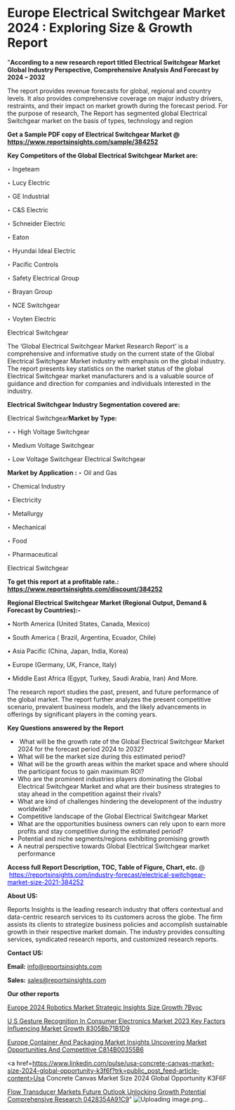 # Europe Electrical Switchgear Market 2024 : Exploring Size & Growth Report

"<strong>According to a new research report titled Electrical Switchgear Market Global Industry Perspective, Comprehensive Analysis And Forecast by 2024 – 2032</strong>

The report provides revenue forecasts for global, regional and country levels. It also provides comprehensive coverage on major industry drivers, restraints, and their impact on market growth during the forecast period. For the purpose of research, The Report has segmented global Electrical Switchgear market on the basis of types, technology and region

<strong>Get a Sample PDF copy of Electrical Switchgear Market </strong><strong>@<a href=https://www.reportsinsights.com/sample/384252 style=color:#0000ff;> https://www.reportsinsights.com/sample/384252</a></strong></font>

<strong>Key Competitors of the Global Electrical Switchgear Market are:</strong>

‣ Ingeteam

‣ Lucy Electric

‣ GE Industrial

‣ C&S Electric

‣ Schneider Electric

‣ Eaton

‣ Hyundai Ideal Electric

‣ Pacific Controls

‣ Safety Electrical Group

‣ Brayan Group

‣ NCE Switchgear

‣ Voyten Electric

Electrical Switchgear

The ‘Global Electrical Switchgear Market Research Report’ is a comprehensive and informative study on the current state of the Global Electrical Switchgear Market industry with emphasis on the global industry. The report presents key statistics on the market status of the global Electrical Switchgear market manufacturers and is a valuable source of guidance and direction for companies and individuals interested in the industry.

<strong>Electrical Switchgear Industry Segmentation covered are:</strong>

Electrical Switchgear<strong>Market by Type:</strong>

‣ ‣ High Voltage Switchgear

‣ Medium Voltage Switchgear

‣ Low Voltage Switchgear
Electrical Switchgear 

<strong>Market by Application :</strong>
 ‣ Oil and Gas

‣ Chemical Industry

‣ Electricity

‣ Metallurgy

‣ Mechanical

‣ Food

‣ Pharmaceutical

Electrical Switchgear

<strong>To get this report at a profitable rate.: <a href=https://www.reportsinsights.com/discount/384252 style=color:#0000ff;>https://www.reportsinsights.com/discount/384252</a></strong></font>

<strong>Regional Electrical Switchgear Market (Regional Output, Demand &amp; Forecast by Countries):-</strong>

• North America (United States, Canada, Mexico)

• South America ( Brazil, Argentina, Ecuador, Chile)

• Asia Pacific (China, Japan, India, Korea)

• Europe (Germany, UK, France, Italy)

• Middle East Africa (Egypt, Turkey, Saudi Arabia, Iran) And More.

The research report studies the past, present, and future performance of the global market. The report further analyzes the present competitive scenario, prevalent business models, and the likely advancements in offerings by significant players in the coming years.

<strong>Key Questions answered by the Report</strong>
<ul>
  <li> What will be the growth rate of the Global Electrical Switchgear Market 2024 for the forecast period 2024 to 2032?</li>
  <li>What will be the market size during this estimated period?</li>
  <li>What will be the growth areas within the market space and where should the participant focus to gain maximum ROI?</li>
  <li>Who are the prominent industries players dominating the Global Electrical Switchgear Market and what are their business strategies to stay ahead in the competition against their rivals?</li>
  <li>What are kind of challenges hindering the development of the industry worldwide?</li>
  <li>Competitive landscape of the Global Electrical Switchgear Market</li>
  <li>What are the opportunities business owners can rely upon to earn more profits and stay competitive during the estimated period?</li>
  <li>Potential and niche segments/regions exhibiting promising growth</li>
  <li>A neutral perspective towards Global Electrical Switchgear market performance</li>
</ul>
<strong>Access full Report Description, TOC, Table of Figure, Chart, etc. </strong>@  <a href=https://reportsinsights.com/industry-forecast/electrical-switchgear-market-size-2021-384252 style=color:#0000ff;>https://reportsinsights.com/industry-forecast/electrical-switchgear-market-size-2021-384252</a></font>

<strong><strong>About US</strong>:</strong>

Reports Insights is the leading research industry that offers contextual and data-centric research services to its customers across the globe. The firm assists its clients to strategize business policies and accomplish sustainable growth in their respective market domain. The industry provides consulting services, syndicated research reports, and customized research reports.

<strong>Contact US:</strong>

<p class=""""><b>Email:</b> <a href=mailto:info@reportsinsights.com>info@reportsinsights.com</a></p>
<p class=""""><b>Sales:</b> <a href=mailto:sales@reportsinsights.com>sales@reportsinsights.com</a></p>

<strong>Our other reports</strong>

<a href=https://www.linkedin.com/pulse/europe-2024-robotics-market-strategic-insights-size-growth-7byoc/>Europe 2024 Robotics Market Strategic Insights Size Growth 7Byoc</a>

<a href=https://medium.com/@d7298290/u-s-gesture-recognition-in-consumer-electronics-market-2023-key-factors-influencing-market-growth-8305bb71b1d9>U S Gesture Recognition In Consumer Electronics Market 2023 Key Factors Influencing Market Growth 8305Bb71B1D9</a>

<a href=https://medium.com/@akitotamura255/europe-container-and-packaging-market-insights-uncovering-market-opportunities-and-competitive-c814b00355b6>Europe Container And Packaging Market Insights Uncovering Market Opportunities And Competitive C814B00355B6</a>

<a href=https://www.linkedin.com/pulse/usa-concrete-canvas-market-size-2024-global-opportunity-k3f6f?trk=public_post_feed-article-content>Usa Concrete Canvas Market Size 2024 Global Opportunity K3F6F</a>

<a href=https://medium.com/@anuragakarte041/flow-transducer-markets-future-outlook-unlocking-growth-potential-comprehensive-research-0428354a91c9>Flow Transducer Markets Future Outlook Unlocking Growth Potential Comprehensive Research 0428354A91C9</a>"
![Uploading image.png…]()
